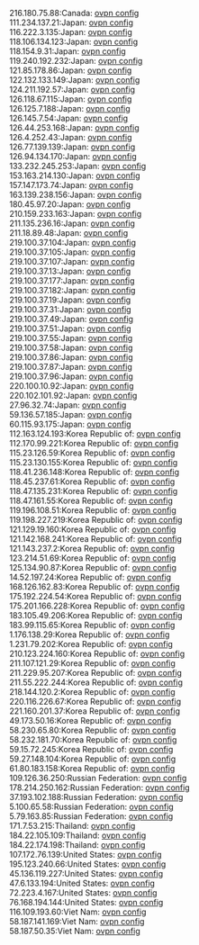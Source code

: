 216.180.75.88:Canada: [ovpn config](vpn/216_180_75_88.ovpn)  
111.234.137.21:Japan: [ovpn config](vpn/111_234_137_21.ovpn)  
116.222.3.135:Japan: [ovpn config](vpn/116_222_3_135.ovpn)  
118.106.134.123:Japan: [ovpn config](vpn/118_106_134_123.ovpn)  
118.154.9.31:Japan: [ovpn config](vpn/118_154_9_31.ovpn)  
119.240.192.232:Japan: [ovpn config](vpn/119_240_192_232.ovpn)  
121.85.178.86:Japan: [ovpn config](vpn/121_85_178_86.ovpn)  
122.132.133.149:Japan: [ovpn config](vpn/122_132_133_149.ovpn)  
124.211.192.57:Japan: [ovpn config](vpn/124_211_192_57.ovpn)  
126.118.67.115:Japan: [ovpn config](vpn/126_118_67_115.ovpn)  
126.125.7.188:Japan: [ovpn config](vpn/126_125_7_188.ovpn)  
126.145.7.54:Japan: [ovpn config](vpn/126_145_7_54.ovpn)  
126.44.253.168:Japan: [ovpn config](vpn/126_44_253_168.ovpn)  
126.4.252.43:Japan: [ovpn config](vpn/126_4_252_43.ovpn)  
126.77.139.139:Japan: [ovpn config](vpn/126_77_139_139.ovpn)  
126.94.134.170:Japan: [ovpn config](vpn/126_94_134_170.ovpn)  
133.232.245.253:Japan: [ovpn config](vpn/133_232_245_253.ovpn)  
153.163.214.130:Japan: [ovpn config](vpn/153_163_214_130.ovpn)  
157.147.173.74:Japan: [ovpn config](vpn/157_147_173_74.ovpn)  
163.139.238.156:Japan: [ovpn config](vpn/163_139_238_156.ovpn)  
180.45.97.20:Japan: [ovpn config](vpn/180_45_97_20.ovpn)  
210.159.233.163:Japan: [ovpn config](vpn/210_159_233_163.ovpn)  
211.135.236.16:Japan: [ovpn config](vpn/211_135_236_16.ovpn)  
211.18.89.48:Japan: [ovpn config](vpn/211_18_89_48.ovpn)  
219.100.37.104:Japan: [ovpn config](vpn/219_100_37_104.ovpn)  
219.100.37.105:Japan: [ovpn config](vpn/219_100_37_105.ovpn)  
219.100.37.107:Japan: [ovpn config](vpn/219_100_37_107.ovpn)  
219.100.37.13:Japan: [ovpn config](vpn/219_100_37_13.ovpn)  
219.100.37.177:Japan: [ovpn config](vpn/219_100_37_177.ovpn)  
219.100.37.182:Japan: [ovpn config](vpn/219_100_37_182.ovpn)  
219.100.37.19:Japan: [ovpn config](vpn/219_100_37_19.ovpn)  
219.100.37.31:Japan: [ovpn config](vpn/219_100_37_31.ovpn)  
219.100.37.49:Japan: [ovpn config](vpn/219_100_37_49.ovpn)  
219.100.37.51:Japan: [ovpn config](vpn/219_100_37_51.ovpn)  
219.100.37.55:Japan: [ovpn config](vpn/219_100_37_55.ovpn)  
219.100.37.58:Japan: [ovpn config](vpn/219_100_37_58.ovpn)  
219.100.37.86:Japan: [ovpn config](vpn/219_100_37_86.ovpn)  
219.100.37.87:Japan: [ovpn config](vpn/219_100_37_87.ovpn)  
219.100.37.96:Japan: [ovpn config](vpn/219_100_37_96.ovpn)  
220.100.10.92:Japan: [ovpn config](vpn/220_100_10_92.ovpn)  
220.102.101.92:Japan: [ovpn config](vpn/220_102_101_92.ovpn)  
27.96.32.74:Japan: [ovpn config](vpn/27_96_32_74.ovpn)  
59.136.57.185:Japan: [ovpn config](vpn/59_136_57_185.ovpn)  
60.115.93.175:Japan: [ovpn config](vpn/60_115_93_175.ovpn)  
112.163.124.193:Korea Republic of: [ovpn config](vpn/112_163_124_193.ovpn)  
112.170.99.221:Korea Republic of: [ovpn config](vpn/112_170_99_221.ovpn)  
115.23.126.59:Korea Republic of: [ovpn config](vpn/115_23_126_59.ovpn)  
115.23.130.155:Korea Republic of: [ovpn config](vpn/115_23_130_155.ovpn)  
118.41.236.148:Korea Republic of: [ovpn config](vpn/118_41_236_148.ovpn)  
118.45.237.61:Korea Republic of: [ovpn config](vpn/118_45_237_61.ovpn)  
118.47.135.231:Korea Republic of: [ovpn config](vpn/118_47_135_231.ovpn)  
118.47.161.55:Korea Republic of: [ovpn config](vpn/118_47_161_55.ovpn)  
119.196.108.51:Korea Republic of: [ovpn config](vpn/119_196_108_51.ovpn)  
119.198.227.219:Korea Republic of: [ovpn config](vpn/119_198_227_219.ovpn)  
121.129.19.160:Korea Republic of: [ovpn config](vpn/121_129_19_160.ovpn)  
121.142.168.241:Korea Republic of: [ovpn config](vpn/121_142_168_241.ovpn)  
121.143.237.2:Korea Republic of: [ovpn config](vpn/121_143_237_2.ovpn)  
123.214.51.69:Korea Republic of: [ovpn config](vpn/123_214_51_69.ovpn)  
125.134.90.87:Korea Republic of: [ovpn config](vpn/125_134_90_87.ovpn)  
14.52.197.24:Korea Republic of: [ovpn config](vpn/14_52_197_24.ovpn)  
168.126.162.83:Korea Republic of: [ovpn config](vpn/168_126_162_83.ovpn)  
175.192.224.54:Korea Republic of: [ovpn config](vpn/175_192_224_54.ovpn)  
175.201.166.228:Korea Republic of: [ovpn config](vpn/175_201_166_228.ovpn)  
183.105.49.206:Korea Republic of: [ovpn config](vpn/183_105_49_206.ovpn)  
183.99.115.65:Korea Republic of: [ovpn config](vpn/183_99_115_65.ovpn)  
1.176.138.29:Korea Republic of: [ovpn config](vpn/1_176_138_29.ovpn)  
1.231.79.202:Korea Republic of: [ovpn config](vpn/1_231_79_202.ovpn)  
210.123.224.160:Korea Republic of: [ovpn config](vpn/210_123_224_160.ovpn)  
211.107.121.29:Korea Republic of: [ovpn config](vpn/211_107_121_29.ovpn)  
211.229.95.207:Korea Republic of: [ovpn config](vpn/211_229_95_207.ovpn)  
211.55.222.244:Korea Republic of: [ovpn config](vpn/211_55_222_244.ovpn)  
218.144.120.2:Korea Republic of: [ovpn config](vpn/218_144_120_2.ovpn)  
220.116.226.67:Korea Republic of: [ovpn config](vpn/220_116_226_67.ovpn)  
221.160.201.37:Korea Republic of: [ovpn config](vpn/221_160_201_37.ovpn)  
49.173.50.16:Korea Republic of: [ovpn config](vpn/49_173_50_16.ovpn)  
58.230.65.80:Korea Republic of: [ovpn config](vpn/58_230_65_80.ovpn)  
58.232.181.70:Korea Republic of: [ovpn config](vpn/58_232_181_70.ovpn)  
59.15.72.245:Korea Republic of: [ovpn config](vpn/59_15_72_245.ovpn)  
59.27.148.104:Korea Republic of: [ovpn config](vpn/59_27_148_104.ovpn)  
61.80.183.158:Korea Republic of: [ovpn config](vpn/61_80_183_158.ovpn)  
109.126.36.250:Russian Federation: [ovpn config](vpn/109_126_36_250.ovpn)  
178.214.250.162:Russian Federation: [ovpn config](vpn/178_214_250_162.ovpn)  
37.193.102.188:Russian Federation: [ovpn config](vpn/37_193_102_188.ovpn)  
5.100.65.58:Russian Federation: [ovpn config](vpn/5_100_65_58.ovpn)  
5.79.163.85:Russian Federation: [ovpn config](vpn/5_79_163_85.ovpn)  
171.7.53.215:Thailand: [ovpn config](vpn/171_7_53_215.ovpn)  
184.22.105.109:Thailand: [ovpn config](vpn/184_22_105_109.ovpn)  
184.22.174.198:Thailand: [ovpn config](vpn/184_22_174_198.ovpn)  
107.172.76.139:United States: [ovpn config](vpn/107_172_76_139.ovpn)  
195.123.240.66:United States: [ovpn config](vpn/195_123_240_66.ovpn)  
45.136.119.227:United States: [ovpn config](vpn/45_136_119_227.ovpn)  
47.6.133.194:United States: [ovpn config](vpn/47_6_133_194.ovpn)  
72.223.4.167:United States: [ovpn config](vpn/72_223_4_167.ovpn)  
76.168.194.144:United States: [ovpn config](vpn/76_168_194_144.ovpn)  
116.109.193.60:Viet Nam: [ovpn config](vpn/116_109_193_60.ovpn)  
58.187.141.169:Viet Nam: [ovpn config](vpn/58_187_141_169.ovpn)  
58.187.50.35:Viet Nam: [ovpn config](vpn/58_187_50_35.ovpn)  
